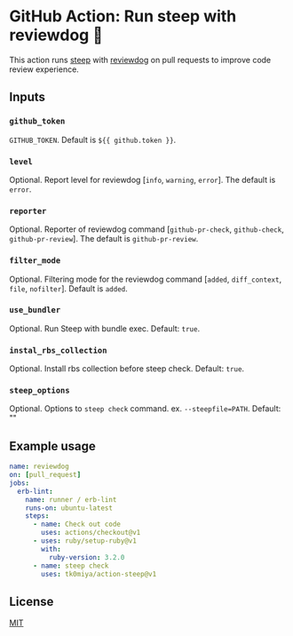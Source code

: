 # GitHub Action: Run steep with reviewdog 🐶

This action runs [steep](https://github.com/soutaro/steep) with
[reviewdog](https://github.com/reviewdog/reviewdog) on pull requests to improve
code review experience.

## Inputs

### `github_token`

`GITHUB_TOKEN`. Default is `${{ github.token }}`.

### `level`

Optional. Report level for reviewdog [`info`, `warning`, `error`].
The default is `error`.

### `reporter`

Optional. Reporter of reviewdog command [`github-pr-check`, `github-check`, `github-pr-review`].
The default is `github-pr-review`.

### `filter_mode`

Optional. Filtering mode for the reviewdog command [`added`, `diff_context`, `file`, `nofilter`].
Default is `added`.

### `use_bundler`

Optional. Run Steep with bundle exec. Default: `true`.

### `instal_rbs_collection`

Optional. Install rbs collection before steep check. Default: `true`.

### `steep_options`

Optional. Options to `steep check` command. ex. `--steepfile=PATH`. Default: ""

## Example usage

```yml
name: reviewdog
on: [pull_request]
jobs:
  erb-lint:
    name: runner / erb-lint
    runs-on: ubuntu-latest
    steps:
      - name: Check out code
        uses: actions/checkout@v1
      - uses: ruby/setup-ruby@v1
        with:
          ruby-version: 3.2.0
      - name: steep check
        uses: tk0miya/action-steep@v1
```

## License

[MIT](https://choosealicense.com/licenses/mit)
